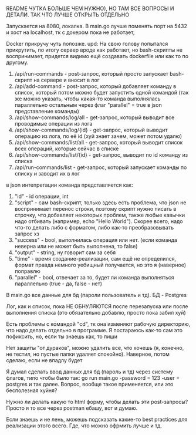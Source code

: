 README ЧУТКА БОЛЬШЕ ЧЕМ НУЖНО), НО ТАМ ВСЕ ВОПРОСЫ И ДЕТАЛИ. ТАК ЧТО ЛУЧШЕ ОТКРЫТЬ ОТДЕЛЬНО

Запускается на 8080, локалка. В main.go лучше поменять порт на 5432 и хост на localhost, тк с докером пока не работает,

Docker прикручу чуть попозже. upd: На свою голову попытался прикрутить, по итогу сервер вроде как работает, но bash-скрипты не воспринимает, придется видимо ещё создавать dockerfile или как то по другому.


1. /api/run-commands - post-запрос, который просто запускает bash-скрипт на сервере и вносит в лог
2. /api/add-command - post-запрос, который добавляет команду в список, который потом можно будет запустить одной командой (так же можно указать, чтобы какая-то команда выполнялась параллельно остальным через флаг "parallel" = true в json представление команды)
3. /api/show-commands/log/all - get-запрос, который выводит все проводимые операции из лога
4. /api/show-commands/log/{id} - get-запрос, который выводит операцию из лога, по её id (хуй знает зачем, может потом удалю)
5. /api/show-commands/list/all - get-запрос, который выводит список всех операций, которые сейчас в списке
6. /api/show-commands/list/{id} - get-запрос, выводит по id команду из списка
7. /api/run-commands/list - get-запрос, который запускает команды по списку и заводит их в лог

в json интепретации команда представляется как: 
1. "id" - id операции, int
2. "script" - сам bash-скрипт, только здесь есть проблема, что json не воспринимает перенос строки, поэтому скрипт нужно писать в строчку, что добавляет некоторых проблем, также любые кавычки надо отбивать (например, echo \"Hello World\"). Скорее всего, надо что-то делать либо с форматом, либо как-то преобразовывать запрос хз
3. "success" - bool, выполнилась операция или нет. (если команда неверна или не может быть выполнена, то false)
4. "output" - string, ну говорит сам за себя
5. "time" - время создание-реализации, сам ещё не определился, формат правда немного уебищный получается, но это я (наверное) поправлю
6. "parallel" - bool, отвечает за то, будет ли команда выполняться параллельно (true - да, false - нет)

В main.go все данные для бд (пароли пользователь и тд). БД - Postgres

Лог, как и список, пока НЕ ОБНУЛЯЮТСЯ после перезапуска или после выполнения списка (это обязательно добавлю, просто пока забил хуй)

Есть проблемы с командой "cd", тк она изменяют рабочую директорию, что надо делать отдельно в программе. Я постараюсь как-то сам это пофиксить, но, если ты знаешь как, то пиши

Нет защиты "от дураков", можно удалить все, что хочешь (я, конечно, не тестил, но пустые папки удаляет спокойно). Наверное, потом сделаю, если не впадлу будет

Я думал сделать ввод данных для бд (пароль и тд) через систему флагов, типо чтобы было так: go run main.go -password = 123 -user = postgres и так далее. Вопрос, вообще такое применяется, или это бесполезная хуйня?

Нужно ли делать какую то html форму, чтобы делать эти post-запросы? Просто я то все через postman ебашу, вот и думаю.

Если знаешь и не лень, можешь подсказать какие-то best practices для реализации этого всего. Где, что можно офрмить лучше и тд.
